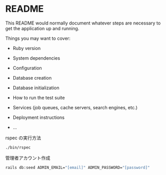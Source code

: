 # README

This README would normally document whatever steps are necessary to get the
application up and running.

Things you may want to cover:

* Ruby version

* System dependencies

* Configuration

* Database creation

* Database initialization

* How to run the test suite

* Services (job queues, cache servers, search engines, etc.)

* Deployment instructions

* ...

rspec の実行方法

```sh
./bin/rspec
```

管理者アカウント作成

```sh
rails db:seed ADMIN_EMAIL="[email]" ADMIN_PASSWORD="[password]"
```
